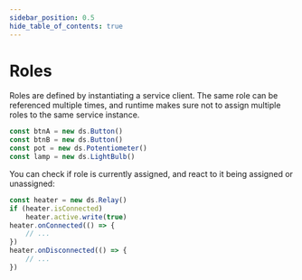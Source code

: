 ```yaml
---
sidebar_position: 0.5
hide_table_of_contents: true
---
```

# Roles

Roles are defined by instantiating a service client.
The same role can be referenced multiple times, and runtime makes sure not to assign
multiple roles to the same service instance.

```ts
const btnA = new ds.Button()
const btnB = new ds.Button()
const pot = new ds.Potentiometer()
const lamp = new ds.LightBulb()
```

You can check if role is currently assigned, and react to it being assigned or unassigned:

```js
const heater = new ds.Relay()
if (heater.isConnected)
    heater.active.write(true)
heater.onConnected(() => {
    // ...
})
heater.onDisconnected(() => {
    // ...
})
```
